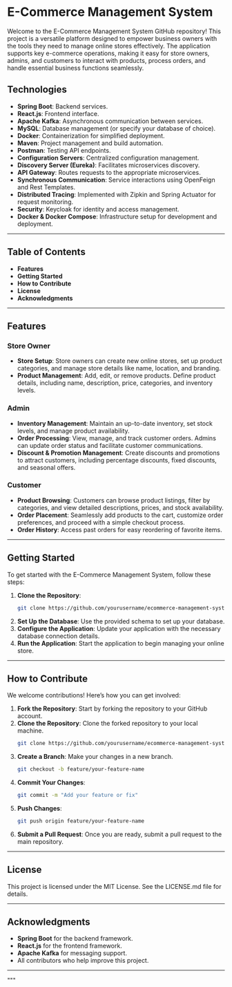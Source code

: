 # E-Commerce Management System

Welcome to the E-Commerce Management System GitHub repository! This project is a versatile platform designed to empower business owners with the tools they need to manage online stores effectively. The application supports key e-commerce operations, making it easy for store owners, admins, and customers to interact with products, process orders, and handle essential business functions seamlessly.

## Technologies

- **Spring Boot**: Backend services.
- **React.js**: Frontend interface.
- **Apache Kafka**: Asynchronous communication between services.
- **MySQL**: Database management (or specify your database of choice).
- **Docker**: Containerization for simplified deployment.
- **Maven**: Project management and build automation.
- **Postman**: Testing API endpoints.
- **Configuration Servers**: Centralized configuration management.
- **Discovery Server (Eureka)**: Facilitates microservices discovery.
- **API Gateway**: Routes requests to the appropriate microservices.
- **Synchronous Communication**: Service interactions using OpenFeign and Rest Templates.
- **Distributed Tracing**: Implemented with Zipkin and Spring Actuator for request monitoring.
- **Security**: Keycloak for identity and access management.
- **Docker & Docker Compose**: Infrastructure setup for development and deployment.

---

## Table of Contents
- **Features**
- **Getting Started**
- **How to Contribute**
- **License**
- **Acknowledgments**

---

## Features

### Store Owner
- **Store Setup**: Store owners can create new online stores, set up product categories, and manage store details like name, location, and branding.
- **Product Management**: Add, edit, or remove products. Define product details, including name, description, price, categories, and inventory levels.

### Admin
- **Inventory Management**: Maintain an up-to-date inventory, set stock levels, and manage product availability.
- **Order Processing**: View, manage, and track customer orders. Admins can update order status and facilitate customer communications.
- **Discount & Promotion Management**: Create discounts and promotions to attract customers, including percentage discounts, fixed discounts, and seasonal offers.

### Customer
- **Product Browsing**: Customers can browse product listings, filter by categories, and view detailed descriptions, prices, and stock availability.
- **Order Placement**: Seamlessly add products to the cart, customize order preferences, and proceed with a simple checkout process.
- **Order History**: Access past orders for easy reordering of favorite items.

---

## Getting Started

To get started with the E-Commerce Management System, follow these steps:

1. **Clone the Repository**:
    ```bash
    git clone https://github.com/yourusername/ecommerce-management-system.git
    ```
2. **Set Up the Database**: Use the provided schema to set up your database.
3. **Configure the Application**: Update your application with the necessary database connection details.
4. **Run the Application**: Start the application to begin managing your online store.

---

## How to Contribute

We welcome contributions! Here’s how you can get involved:

1. **Fork the Repository**: Start by forking the repository to your GitHub account.
2. **Clone the Repository**: Clone the forked repository to your local machine.
    ```bash
    git clone https://github.com/yourusername/ecommerce-management-system.git
    ```
3. **Create a Branch**: Make your changes in a new branch.
    ```bash
    git checkout -b feature/your-feature-name
    ```
4. **Commit Your Changes**:
    ```bash
    git commit -m "Add your feature or fix"
    ```
5. **Push Changes**:
    ```bash
    git push origin feature/your-feature-name
    ```
6. **Submit a Pull Request**: Once you are ready, submit a pull request to the main repository.

---

## License
This project is licensed under the MIT License. See the LICENSE.md file for details.

---

## Acknowledgments
- **Spring Boot** for the backend framework.
- **React.js** for the frontend framework.
- **Apache Kafka** for messaging support.
- All contributors who help improve this project.

---
"""
